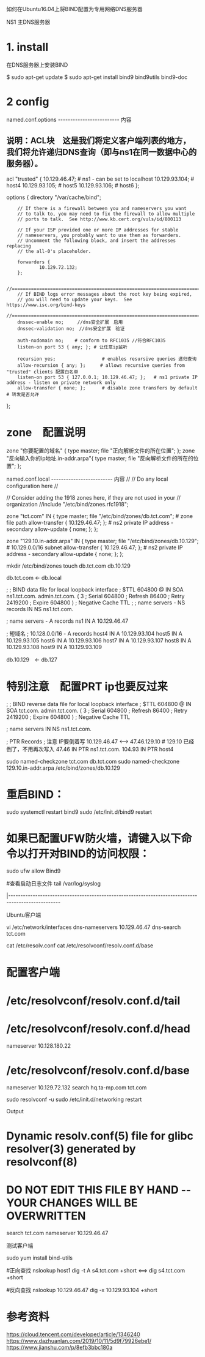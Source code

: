 
如何在Ubuntu16.04上将BIND配置为专用网络DNS服务器

NS1 主DNS服务器

# 1. install
在DNS服务器上安装BIND

$ sudo apt-get update
$ sudo apt-get install bind9 bind9utils bind9-doc


# 2 config

named.conf.options
------------------------- 内容

## 说明：ACL块　这是我们将定义客户端列表的地方，我们将允许递归DNS查询（即与ns1在同一数据中心的服务器）。
acl "trusted" {
        10.129.46.47;   # ns1 - can be set to localhost
        10.129.93.104;  # host4
        10.129.93.105;  # host5
        10.129.93.106;  # host6
};

options {
        directory "/var/cache/bind";

        // If there is a firewall between you and nameservers you want
        // to talk to, you may need to fix the firewall to allow multiple
        // ports to talk.  See http://www.kb.cert.org/vuls/id/800113

        // If your ISP provided one or more IP addresses for stable
        // nameservers, you probably want to use them as forwarders.
        // Uncomment the following block, and insert the addresses replacing
        // the all-0's placeholder.

        forwarders {
                10.129.72.132;
        };

        //========================================================================
        // If BIND logs error messages about the root key being expired,
        // you will need to update your keys.  See https://www.isc.org/bind-keys
        //========================================================================
        dnssec-enable no;　　　//dns安全扩展　启用
        dnssec-validation no;　//dns安全扩展　验证

        auth-nxdomain no;    # conform to RFC1035 //符合RFC1035
        listen-on port 53 { any; }; # 让任意ip监听

        recursion yes;                 # enables resursive queries 递归查询
        allow-recursion { any; };  　　# allows recursive queries from "trusted" clients 配置白名单
        listen-on port 53 { 127.0.0.1; 10.129.46.47; };   # ns1 private IP address - listen on private network only
        allow-transfer { none; };      # disable zone transfers by default # 转发是否允许
};


# zone　配置说明
zone "你要配置的域名" {
        type master;
        file "正向解析文件的所在位置";
};
zone "反向输入你的ip地址.in-addr.arpa"{
        type master;
        file "反向解析文件的所在的位置";
};

named.conf.local
------------------------- 内容
//
// Do any local configuration here
//

// Consider adding the 1918 zones here, if they are not used in your
// organization
//include "/etc/bind/zones.rfc1918";

zone "tct.com" IN {
    type master;
    file "/etc/bind/zones/db.tct.com"; # zone file path
    allow-transfer { 10.129.46.47; };  # ns2 private IP address - secondary
    allow-update { none; };
};

zone "129.10.in-addr.arpa" IN {
    type master;
    file "/etc/bind/zones/db.10.129";  # 10.129.0.0/16 subnet
    allow-transfer { 10.129.46.47; };           # ns2 private IP address - secondary
    allow-update { none; };
};


mkdir /etc/bind/zones
touch db.tct.com db.10.129

db.tct.com <- db.local

;
; BIND data file for local loopback interface
;
$TTL	604800
@	IN	SOA	ns1.tct.com. admin.tct.com. (
			      3		; Serial
			 604800		; Refresh
			  86400		; Retry
			2419200		; Expire
			 604800 )	; Negative Cache TTL
;
; name servers - NS records
     IN      NS      ns1.tct.com.

; name servers - A records
ns1          IN      A       10.129.46.47

; 短域名
; 10.128.0.0/16 - A records
host4        IN      A       10.129.93.104
host5        IN      A       10.129.93.105
host6        IN      A       10.129.93.106
host7        IN      A       10.129.93.107
host8        IN      A       10.129.93.108
host9        IN      A       10.129.93.109


db.10.129　<- db.127 　
# 特别注意　配置PRT ip也要反过来
;
; BIND reverse data file for local loopback interface
;
$TTL	604800
@	IN	SOA	tct.com. admin.tct.com. (
			      3		; Serial
			 604800		; Refresh
			  86400		; Retry
			2419200		; Expire
			 604800 )	; Negative Cache TTL

; name servers
        IN      NS      ns1.tct.com.

; PTR Records
; 注意 IP要倒着写 10.129.46.47 <--> 47.46.129.10 # 129.10 已经倒了，不用再次写入
47.46   IN      PTR     ns1.tct.com.
104.93  IN      PTR     host4

sudo named-checkzone tct.com db.tct.com
sudo named-checkzone 129.10.in-addr.arpa /etc/bind/zones/db.10.129

# 重启BIND：
sudo systemctl restart bind9
sudo /etc/init.d/bind9 restart  

# 如果已配置UFW防火墙，请键入以下命令以打开对BIND的访问权限：
sudo ufw allow Bind9

#查看启动日志文件
tail /var/log/syslog

|---------------------------------------------------------------------------------------------------

Ubuntu客户端

vi /etc/network/interfaces
dns-nameservers 10.129.46.47
dns-search tct.com

cat /etc/resolv.conf
cat /etc/resolvconf/resolv.conf.d/base

# 配置客户端

# /etc/resolvconf/resolv.conf.d/tail 

# /etc/resolvconf/resolv.conf.d/head
nameserver 10.128.180.22

# /etc/resolvconf/resolv.conf.d/base
nameserver 10.129.72.132
search hq.ta-mp.com tct.com

sudo resolvconf -u
sudo /etc/init.d/networking restart

Output
# Dynamic resolv.conf(5) file for glibc resolver(3) generated by resolvconf(8)
#     DO NOT EDIT THIS FILE BY HAND -- YOUR CHANGES WILL BE OVERWRITTEN
search tct.com
nameserver 10.129.46.47


测试客户端

sudo yum install bind-utils

#正向查找
nslookup host1
dig -t A s4.tct.com +short <==> dig s4.tct.com +short

#反向查找
nslookup 10.129.46.47
dig -x 10.129.93.104 +short




# 参考资料
https://cloud.tencent.com/developer/article/1346240
https://www.dazhuanlan.com/2019/10/11/5d9f79926ebe1/
https://www.jianshu.com/p/8efb3bbc180a
